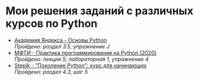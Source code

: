 # Мои решения заданий с различных курсов по Python

- [Академия Яндекса - Основы Python](/Yandex_Handbook/)  
  *Пройдено: раздел 3.5, упражнение J*
- [МФТИ - Практика программирования на Python (2020)](/MIPT_Python/)  
  *Пройдено: лекция 5; лабораторная 1, упражнение 4*
- [Stepik - "Поколение Python": курс для начинающих](/Stepik_PyGen_beginer/)  
  *Пройдено: раздел 4.3, шаг 5*
